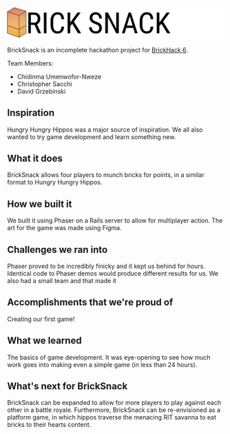 ![BrickSnack](https://github.com/dwg7486/brick-snack/blob/master/assets/img/Title.png)

BrickSnack is an incomplete hackathon project for [BrickHack 6](https://brickhack6.devpost.com/).

Team Members:

* Chidinma Umenwofor-Nweze
* Christopher Sacchi
* David Grzebinski


## Inspiration

Hungry Hungry Hippos was a major source of inspiration. We all also wanted to try game development and learn something new.

## What it does

BrickSnack allows four players to munch bricks for points, in a similar format to Hungry Hungry Hippos.

## How we built it

We built it using Phaser on a Rails server to allow for multiplayer action. The art for the game was made using Figma. 

## Challenges we ran into

Phaser proved to be incredibly finicky and it kept us behind for hours. Identical code to Phaser demos would produce different results for us. We also had a small team and that made it 

## Accomplishments that we're proud of

Creating our first game!

## What we learned

The basics of game development. It was eye-opening to see how much work goes into making even a simple game (in less than 24 hours).

## What's next for BrickSnack

BrickSnack can be expanded to allow for more players to play against each other in a battle royale. Furthermore, BrickSnack can be re-envisioned as a platform game, in which hippos traverse the menacing RIT savanna to eat bricks to their hearts content.
